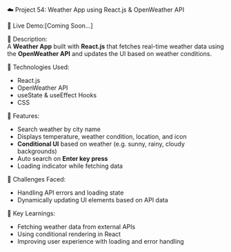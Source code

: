 ☁️ Project 54: Weather App using React.js & OpenWeather API

🔗 Live Demo:[Coming Soon...]

📄 Description:  
A **Weather App** built with **React.js** that fetches real-time weather data using the **OpenWeather API** and updates the UI based on weather conditions.

🔧 Technologies Used:

- React.js
- OpenWeather API
- useState & useEffect Hooks
- CSS

🌟 Features:

- Search weather by city name
- Displays temperature, weather condition, location, and icon
- **Conditional UI** based on weather (e.g. sunny, rainy, cloudy backgrounds)
- Auto search on **Enter key press**
- Loading indicator while fetching data

🚀 Challenges Faced:

- Handling API errors and loading state
- Dynamically updating UI elements based on API data

🎯 Key Learnings:

- Fetching weather data from external APIs
- Using conditional rendering in React
- Improving user experience with loading and error handling
